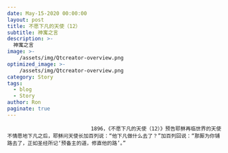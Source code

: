 ```yaml
---
date: May-15-2020 00:00:00
layout: post
title: 不愿下凡的天使（12）
subtitle: 神寓之言
description: >-
  神寓之言
image: >-
    /assets/img/Qtcreator-overview.png
optimized_image: >-
    /assets/img/Qtcreator-overview.png
category: Story
tags:
  - blog
  - Story
author: Ron
paginate: true
---
```


							　　1896，《不愿下凡的天使（12）》预告耶稣再临世界的天使不情愿地下凡之后，耶稣问天使长加百列说：“他下凡做什么去了？”加百列回说：“那厮为你铺路去了，正如圣经所记‘预备主的道，修直他的路’。”
							
							
						